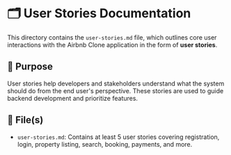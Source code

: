# 🗂️ User Stories Documentation

This directory contains the `user-stories.md` file, which outlines core user interactions with the Airbnb Clone application in the form of **user stories**.

## 📌 Purpose

User stories help developers and stakeholders understand what the system should do from the end user's perspective. These stories are used to guide backend development and prioritize features.

## 📄 File(s)

- `user-stories.md`: Contains at least 5 user stories covering registration, login, property listing, search, booking, payments, and more.
